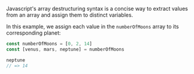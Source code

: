 Javascript's array destructuring syntax is a concise way to extract values from an array and assign them to distinct variables.

In this example, we assign each value in the `numberOfMoons` array to its corresponding planet:

```javascript
const numberOfMoons = [0, 2, 14]
const [venus, mars, neptune] = numberOfMoons

neptune
// => 14
```
